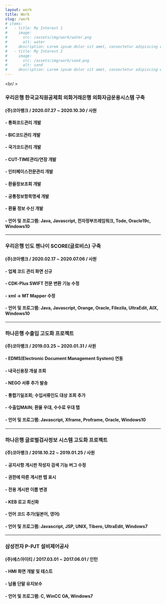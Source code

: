 ```yaml
---
layout: work
title: Work
slug: /work
# items:
#   - title: My Interest 1
#     image:
#       src: /assets/img/work/water.png
#       alt: water
#     description: Lorem ipsum dolor sit amet, consectetur adipiscing elit, sed do eiusmod tempor incididunt ut labore et dolore magna aliqua. Ut enim ad minim veniam, quis nostrud exercitation ullamco laboris nisi ut aliquip ex ea commodo consequat.
#   - title: My Interest 2
#     image:
#       src: /assets/img/work/sand.png
#       alt: sand
#     description: Lorem ipsum dolor sit amet, consectetur adipiscing elit, sed do eiusmod tempor incididunt ut labore et dolore magna aliqua. Ut enim ad minim veniam, quis nostrud exercitation ullamco laboris nisi ut aliquip ex ea commodo consequat. 
---
```

<br/ >

### 우리은행 한국교직원공제회 외화거래은행 외화자금운용시스템 구축
#### (주)코아뱅크 / 2020.07.27 ~ 2020.10.30 / 사원
#### - 통화코드관리 개발
#### - BIC코드관리 개발
#### - 국가코드관리 개발
#### - CUT-TIME관리/연장 개발
#### - 인터페이스전문관리 개발
#### - 환율정보조회 개발
#### - 공통정보항목명세 개발
#### - 환율 정보 수신 개발
#### - 언어 및 프로그램: Java, Javascript, 전자정부프레임워크, Tode, Oracle19c, Windows10

---------------------------------------

### 우리은행 인도 첸나이 SCORE(글로비스) 구축
#### (주)코아뱅크 / 2020.02.17 ~ 2020.07.06 / 사원
#### - 업체 코드 관리 화면 신규
#### - CDK-Plus SWIFT 전문 변환 기능 수정
#### - xml -> MT Mapper 수정
#### - 언어 및 프로그램: Java, Javascript, Orange, Oracle, Filezila, UltraEdit, AIX, Windows10

---------------------------------------

### 하나은행 수출입 고도화 프로젝트
#### (주)코아뱅크 / 2019.03.25 ~ 2020.01.31 / 사원
#### - EDMS(Electronic Document Management System) 연동
#### - 내국신용장 개설 조회
#### - NEGO 서류 추가 발송
#### - 통합기일조회; 수입서류인도 대상 조회 추가
#### - 수출입MAIN; 환율 우대, 수수료 우대 탭
#### - 언어 및 프로그램: Javascript, Xframe, Proframe, Oracle, Windows10

---------------------------------------

### 하나은행 글로벌검사정보 시스템 고도화 프로젝트
#### (주)코아뱅크 / 2018.10.22 ~ 2019.01.25 / 사원
#### - 공지사항 게시판 작성자 검색 기능 버그 수정
#### - 권한에 따른 게시판 탭 표시
#### - 전용 게시판 이름 변경
#### - KEB 로고 최신화
#### - 언어 코드 추가(일본어, 영어)
#### - 언어 및 프로그램: Javascript, JSP, UNIX, Tibero, UltraEdit, Windows7

---------------------------------------

### 삼성전자 P-PJT 설비제어공사
#### (주)에스아이티 / 2017.03.01 ~ 2017.06.01 / 인턴
#### - HMI 화면 개발 및 테스트
#### - 납품 단말 유지보수
#### - 언어 및 프로그램: C, WinCC OA, Windows7